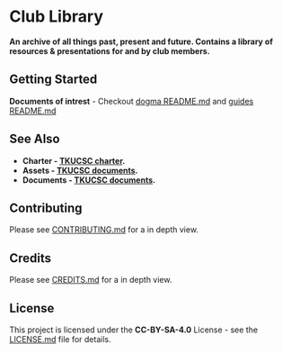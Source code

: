 # **Club Library**

**An archive of all things past, present and future. Contains a library of resources & presentations for and by club members.**


## Getting Started

**Documents of intrest** - Checkout [dogma README.md](dogma/README.md) and [guides README.md](guides/README.md)

## See Also

- **Charter - [TKUCSC charter](https://github.com/TKUCSC/charter).**
- **Assets - [TKUCSC documents](https://github.com/TKUCSC/club-assets).**
- **Documents - [TKUCSC documents](https://github.com/TKUCSC/club-documents).**

## Contributing

Please see [CONTRIBUTING.md](CONTRIBUTING.md) for a in depth view.

## Credits

Please see [CREDITS.md](CREDITS.md) for a in depth view.

## License

This project is licensed under the **CC-BY-SA-4.0** License - see the [LICENSE.md](LICENSE.md) file for details.
